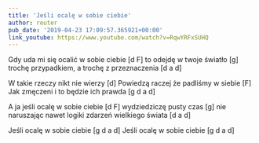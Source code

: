 ```yaml
---
title: 'Jeśli ocalę w sobie ciebie'
author: reuter
pub_date: '2019-04-23 17:09:57.365921+00:00'
link_youtube: https://www.youtube.com/watch?v=RqwYRFxSUHQ
---
```


Gdy uda mi się ocalić w sobie ciebie [d F]
to odejdę w twoje światło [g]
trochę przypadkiem, a trochę z przeznaczenia [d a d]

W takie rzeczy nikt nie wierzy [d]
Powiedzą raczej że padliśmy w siebie [F]
Jak zmęczeni i to będzie ich prawda [g d a d]

A ja jeśli ocalę w sobie ciebie [d F]
wydziedziczę pusty czas [g]
nie naruszając nawet logiki zdarzeń wielkiego świata [d a d]

Jeśli ocalę w sobie ciebie [g d a d]
Jeśli ocalę w sobie ciebie [g d a d]